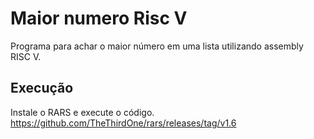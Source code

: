 # Maior numero Risc V
 Programa para achar o maior número em uma lista utilizando assembly RISC V.

## Execução
 Instale o RARS e execute o código.
 https://github.com/TheThirdOne/rars/releases/tag/v1.6

